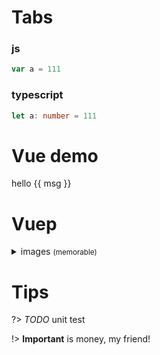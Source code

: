 # Tabs
<!-- tabs:start -->

### **js**

```js
var a = 111
```

### **typescript**

```typescript
let a: number = 111
```

<!-- tabs:end -->
# Vue demo

<div id="main">hello {{ msg }}</div>

<script>
  new Vue({
    el: '#main',
    data: { msg: 'Vue' }
  })
</script>

# Vuep

<vuep template="#example"></vuep>

<script v-pre type="text/x-template" id="example">
  <template>
    <div>Hello, {{ name }}!</div>
  </template>

  <script>
    module.exports = {
      data: function () {
        return { name: 'Vue' }
      }
    }
  </script>
</script>

<details>
  <summary>images <small>(memorable)</small></summary>

   <div>hihi</div>
</details>

# Tips

?> _TODO_ unit test

!> **Important** is money, my friend!
